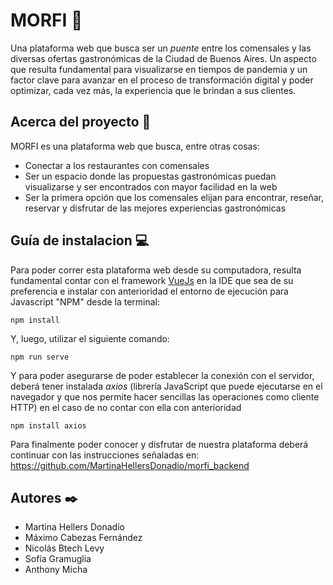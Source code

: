 # MORFI 🍴
Una plataforma web que busca ser un _puente_ entre los comensales y las diversas ofertas gastronómicas de la Ciudad de Buenos Aires. Un aspecto que resulta fundamental para visualizarse en tiempos de pandemia y un factor clave para avanzar en el proceso de transformación digital y poder optimizar, cada vez más, la experiencia que le brindan a sus clientes.

## Acerca del proyecto 🌮

MORFI es una plataforma web que busca, entre otras cosas:
- Conectar a los restaurantes con comensales
- Ser un espacio donde las propuestas gastronómicas puedan visualizarse y ser encontrados con mayor facilidad en la web
- Ser la primera opción que los comensales elijan para encontrar, reseñar, reservar y disfrutar de las mejores experiencias gastronómicas



## Guía de instalacion 💻
Para poder correr esta plataforma web desde su computadora, resulta fundamental contar con el framework [VueJs](https://vuejs.org/) en la IDE que sea de su preferencia e instalar con anterioridad el entorno de ejecución para Javascript "NPM" desde la terminal:

```
npm install
```
Y, luego, utilizar el siguiente comando:
```
npm run serve
```
Y para poder asegurarse de poder establecer la conexión con el servidor, deberá tener instalada _axios_ (librería JavaScript que puede ejecutarse en el navegador y que nos permite hacer sencillas las operaciones como cliente HTTP) en el caso de no contar con ella con anterioridad

```
npm install axios
```
Para finalmente poder conocer y disfrutar de nuestra plataforma deberá continuar con las instrucciones señaladas en: https://github.com/MartinaHellersDonadio/morfi_backend

## Autores ✒️
- Martina Hellers Donadío
- Máximo Cabezas Fernández
- Nicolás Btech Levy
- Sofía Gramuglia
- Anthony Micha

